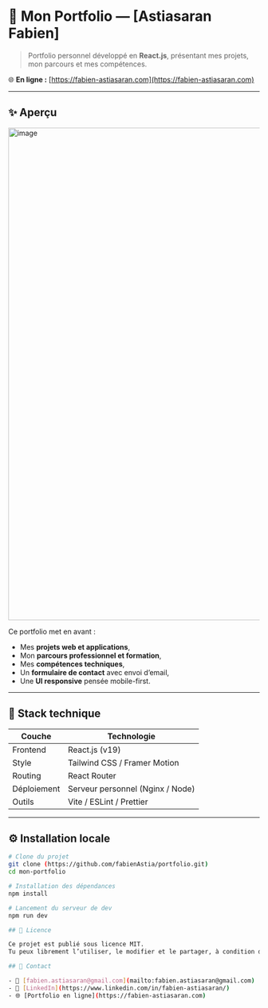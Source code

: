 # 💼 Mon Portfolio — [Astiasaran Fabien]

> Portfolio personnel développé en **React.js**, présentant mes projets, mon parcours et mes compétences.

🌐 **En ligne :** [https://fabien-astiasaran.com](https://fabien-astiasaran.com)

---

## ✨ Aperçu

<img width="1914" height="985" alt="image" src="https://github.com/user-attachments/assets/f310706b-4e85-40a0-b71f-b8c610c69a7b" />


Ce portfolio met en avant :
- Mes **projets web et applications**,
- Mon **parcours professionnel et formation**,
- Mes **compétences techniques**,
- Un **formulaire de contact** avec envoi d’email,
- Une **UI responsive** pensée mobile-first.

---

## 🧱 Stack technique

| Couche | Technologie |
|--------|--------------|
| Frontend | React.js (v19) |
| Style | Tailwind CSS / Framer Motion |
| Routing | React Router |
| Déploiement | Serveur personnel (Nginx / Node) |
| Outils | Vite / ESLint / Prettier |

---

## ⚙️ Installation locale

```bash
# Clone du projet
git clone (https://github.com/fabienAstia/portfolio.git)
cd mon-portfolio

# Installation des dépendances
npm install

# Lancement du serveur de dev
npm run dev

## 🧾 Licence

Ce projet est publié sous licence MIT.
Tu peux librement l’utiliser, le modifier et le partager, à condition de mentionner l’auteur.

## 🙌 Contact

- 📧 [fabien.astiasaran@gmail.com](mailto:fabien.astiasaran@gmail.com)
- 💼 [LinkedIn](https://www.linkedin.com/in/fabien-astiasaran/)
- 🌐 [Portfolio en ligne](https://fabien-astiasaran.com)

